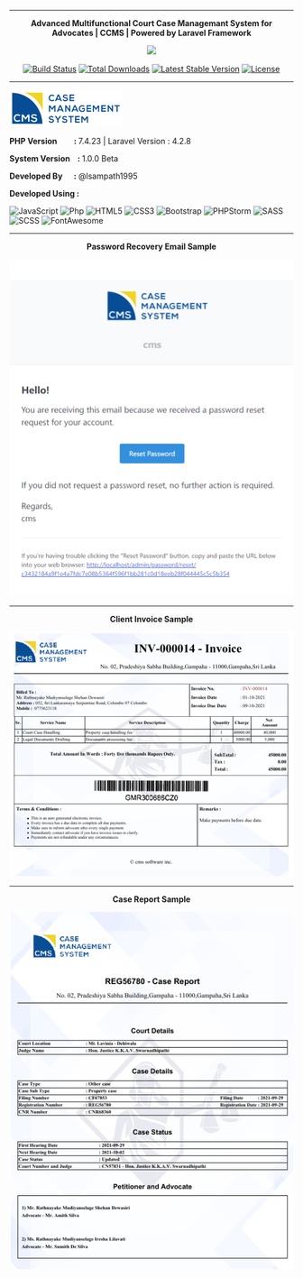 <hr>

<p align="center"><strong>Advanced Multifunctional Court Case Managemant System for Advocates | CCMS | Powered by Laravel Framework</strong></p>
<p align="center"><img src="https://laravel.com/assets/img/components/logo-laravel.svg"></p>

<p align="center">
<a href="https://travis-ci.org/laravel/framework"><img src="https://travis-ci.org/laravel/framework.svg" alt="Build Status"></a>
<a href="https://packagist.org/packages/laravel/framework"><img src="https://poser.pugx.org/laravel/framework/d/total.svg" alt="Total Downloads"></a>
<a href="https://packagist.org/packages/laravel/framework"><img src="https://poser.pugx.org/laravel/framework/v/stable.svg" alt="Latest Stable Version"></a>
<a href="https://packagist.org/packages/laravel/framework"><img src="https://poser.pugx.org/laravel/framework/license.svg" alt="License"></a>
</p>

<hr>

<p align="left"><img src="https://github.com/lsampath1995/CCMS/blob/67a830b8204b522ed4116b60310ac2bbb3246134/public/upload/logo/logo.png"></p>
<p align="left"><strong>PHP Version &nbsp;&nbsp;&nbsp;&nbsp;&nbsp;&nbsp;&nbsp; : </strong>7.4.23 | Laravel Version : 4.2.8</p>
<p align="left"><strong>System Version &nbsp;&nbsp; : </strong>1.0.0 Beta</p>
<p align="left"><strong>Developed By &nbsp;&nbsp;&nbsp;&nbsp; :</strong> @lsampath1995</p>
<p align="left"><strong>Developed Using : </strong></p>

![JavaScript](https://img.shields.io/badge/-JavaScript-black?style=flat&logo=javascript)
![Php](https://img.shields.io/badge/-php-394989?style=flat&logo=php)
![HTML5](https://img.shields.io/badge/-HTML5-E34F26?style=flat&logo=html5&logoColor=white)
![CSS3](https://img.shields.io/badge/-CSS3-1572B6?style=flat&logo=css3)
![Bootstrap](https://img.shields.io/badge/-Bootstrap-563D7C?style=flat&logo=bootstrap)
![PHPStorm](https://img.shields.io/badge/-PHPStorm-0B610B?style=flat&logo=PHPStorm)
![SASS](https://img.shields.io/badge/-SASS-0B610B?style=flat&logo=SASS)
![SCSS](https://img.shields.io/badge/-SCSS-0B610B?style=flat&logo=SCSS)
![FontAwesome](https://img.shields.io/badge/-FontAwesome-0B610B?style=flat&logo=FontAwesome)
<hr>
<p align="center"><strong>Password Recovery Email Sample</strong></p>
<p align="center"><img src="https://github.com/lsampath1995/CCMS/blob/476430589c06fd2dcd3db13b934b1909197e1c9c/Samples/mail.PNG"></p>
<hr>
<p align="center"><strong>Client Invoice Sample</strong></p>
<p align="center"><img src="https://github.com/lsampath1995/CCMS/blob/f193fd1073cd64a3fb51a12f87b66f63b5fd1897/Samples/invoice.PNG"></p>
<hr>
<p align="center"><strong>Case Report Sample</strong></p>
<p align="center"><img src="https://github.com/lsampath1995/CCMS/blob/f193fd1073cd64a3fb51a12f87b66f63b5fd1897/Samples/report.PNG"></p>
